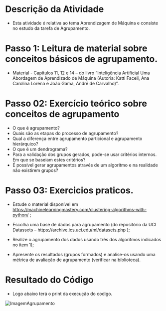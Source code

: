 # Descrição da Atividade

- Esta atividade é relativa ao tema Aprendizagem de Máquina e consiste no estudo da tarefa de Agrupamento.

# Passo 1: Leitura de material sobre conceitos básicos de agrupamento.

- Material - Capítulos 11, 12 e 14 – do livro “Inteligência Artificial Uma Abordagem de Aprendizado de Máquina (Autoria: Katti Faceli, Ana Carolina Lorena e João Gama, André de Carvalho)”.

# Passo 02: Exercício teórico sobre conceitos de agrupamento

- O que é agrupamento?
- Quais são as etapas do processo de agrupamento?
- Qual a diferença entre agrupamento particional e agrupamento hierárquico?
- O que é um dendrograma?
- Para a validação dos grupos gerados, pode-se usar critérios internos. Em que se baseiam estes critérios?
- É possível gerar agrupamentos através de um algoritmo e na realidade não existirem grupos?

# Passo 03: Exercicios praticos.

- Estude o material disponível em https://machinelearningmastery.com/clustering-algorithms-with-python/ ;

- Escolha uma base de dados para agrupamento (do repositório da UCI Datassets – https://archive.ics.uci.edu/ml/datasets.php );

- Realize o agrupamento dos dados usando três dos algoritmos indicados no item 1);

- Apresente os resultados (grupos formados) e analise-os usando uma métrica de avaliação de agrupamento (verificar na biblioteca).

# Resultado do Código

- Logo abaixo terá o print da execução do codigo.

![ImagemAgrupamento](https://user-images.githubusercontent.com/73480995/202014682-8b807eca-887e-441f-a696-9f90854df6f4.png)